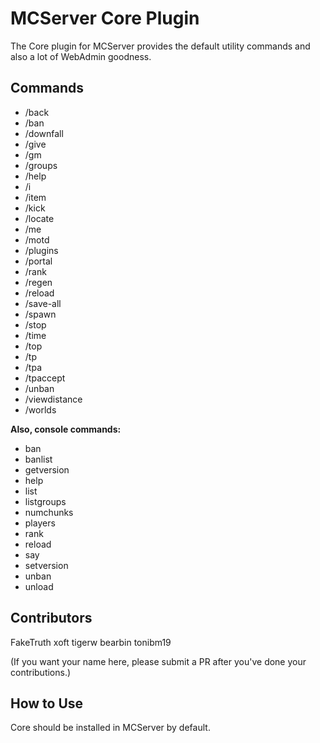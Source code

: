 MCServer Core Plugin
====================

The Core plugin for MCServer provides the default utility commands and also a lot of WebAdmin goodness.

Commands
--------

 * /back
 * /ban
 * /downfall
 * /give
 * /gm
 * /groups
 * /help
 * /i
 * /item
 * /kick
 * /locate
 * /me
 * /motd
 * /plugins
 * /portal
 * /rank
 * /regen
 * /reload
 * /save-all
 * /spawn
 * /stop
 * /time
 * /top
 * /tp
 * /tpa
 * /tpaccept
 * /unban
 * /viewdistance
 * /worlds

**Also, console commands:**

 * ban
 * banlist
 * getversion
 * help
 * list
 * listgroups
 * numchunks
 * players
 * rank
 * reload
 * say
 * setversion
 * unban  
 * unload 

Contributors
------------

FakeTruth
xoft
tigerw
bearbin
tonibm19

(If you want your name here, please submit a PR after you've done your contributions.)

How to Use
----------

Core should be installed in MCServer by default.
